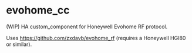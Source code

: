 # evohome_cc

(WIP) HA custom_component for Honeywell Evohome RF protocol.

Uses https://github.com/zxdavb/evohome_rf (requires a Honeywell HGI80 or similar).
